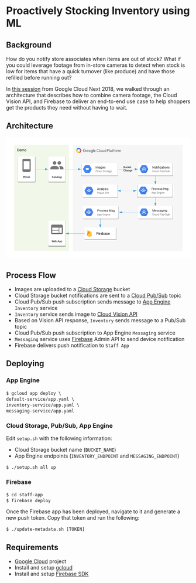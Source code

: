 # Proactively Stocking Inventory using ML

## Background

How do you notify store associates when items are out of stock? What if you could leverage footage from in-store cameras to detect when stock is low for items that have a quick turnover (like produce) and have those refilled before running out? 

In [this session](https://cloud.withgoogle.com/next18/sf/sessions/session/155904) from Google Cloud Next 2018, we walked through an architecture that describes how to combine camera footage, the Cloud Vision API, and Firebase to deliver an end-to-end use case to help shoppers get the products they need without having to wait.

## Architecture

![Demo Architecture](demo-architecture.png)

## Process Flow

- Images are uploaded to a [Cloud Storage](https://cloud.google.com/storage) bucket
- Cloud Storage bucket notifications are sent to a [Cloud Pub/Sub](https://cloud.google.com/pubsub) topic
- Cloud Pub/Sub push subscription sends message to [App Engine](https://cloud.google.com/appengine) `Inventory` service
- `Inventory` service sends image to [Cloud Vision API](https://cloud.google.com/vision)
- Based on Vision API response, `Inventory` sends message to a Pub/Sub topic
- Cloud Pub/Sub push subscription to App Engine `Messaging` service
- `Messaging` service uses [Firebase](https://firebase.google.com) Admin API to send device notification
- Firebase delivers push notification to `Staff App`

## Deploying

### App Engine

```
$ gcloud app deploy \
default-service/app.yaml \
inventory-service/app.yaml \
messaging-service/app.yaml
```

### Cloud Storage, Pub/Sub, App Engine

Edit `setup.sh` with the following information:
* Cloud Storage bucket name (`BUCKET_NAME`)
* App Engine endpoints (`INVENTORY_ENDPOINT` and `MESSAGING_ENDPOINT`)

```
$ ./setup.sh all up
```

### Firebase
```
$ cd staff-app
$ firebase deploy
```

Once the Firebase app has been deployed, navigate to it and generate a new push token. Copy that token and run the following:

```
$ ./update-metadata.sh [TOKEN]
```

## Requirements
* [Google Cloud](https://cloud.google.com) project
* Install and setup [gcloud](https://cloud.google.com/sdk)
* Install and setup [Firebase SDK](https://firebase.google.com/docs/web/setup)
